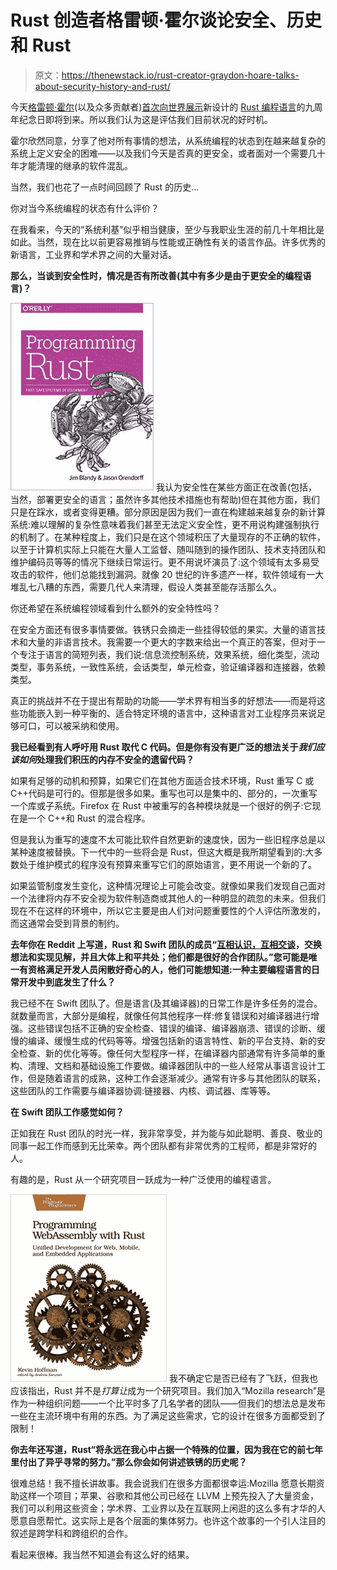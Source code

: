 # Rust 创造者格雷顿·霍尔谈论安全、历史和 Rust

> 原文：<https://thenewstack.io/rust-creator-graydon-hoare-talks-about-security-history-and-rust/>

今天[格雷顿·霍尔](https://github.com/graydon)(以及众多贡献者)[首次向世界展示](http://venge.net/graydon/talks/intro-talk-2.pdf)新设计的 [Rust 编程语言](https://www.rust-lang.org/)的九周年纪念日即将到来。所以我们认为这是评估我们目前状况的好时机。

霍尔欣然同意，分享了他对所有事情的想法，从系统编程的状态到在越来越复杂的系统上定义安全的困难——以及我们今天是否真的更安全，或者面对一个需要几十年才能清理的继承的软件混乱。

当然，我们也花了一点时间回顾了 Rust 的历史…

你对当今系统编程的状态有什么评价？

在我看来，今天的“系统利基”似乎相当健康，至少与我职业生涯的前几十年相比是如此。当然，现在比以前更容易推销与性能或正确性有关的语言作品。许多优秀的新语言，工业界和学术界之间的大量对话。

**那么，当谈到安全性时，情况是否有所改善(其中有多少是由于更安全的编程语言)？**

[![ Programming Rust ](img/6b3889da56d9b69e68546a3584c34129.png)](http://shop.oreilly.com/product/0636920040385.do) 我认为安全性在某些方面正在改善(包括，当然，部署更安全的语言；虽然许多其他技术措施也有帮助)但在其他方面，我们只是在踩水，或者变得更糟。部分原因是因为我们一直在构建越来越复杂的新计算系统:难以理解的复杂性意味着我们甚至无法定义安全性，更不用说构建强制执行的机制了。在某种程度上，我们只是在这个领域积压了大量现存的不正确的软件，以至于计算机实际上只能在大量人工监督、随叫随到的操作团队、技术支持团队和维护编码员等等的情况下继续日常运行。更不用说坏演员了:这个领域有太多易受攻击的软件，他们总能找到漏洞。就像 20 世纪的许多遗产一样，软件领域有一大堆乱七八糟的东西，需要几代人来清理，假设人类甚至能存活那么久。

你还希望在系统编程领域看到什么额外的安全特性吗？

在安全方面还有很多事情要做。铁锈只会摘走一些挂得较低的果实。大量的语言技术和大量的非语言技术。我需要一个更大的字数来给出一个真正的答案，但对于一个专注于语言的简短列表，我们说:信息流控制系统，效果系统，细化类型，流动类型，事务系统，一致性系统，会话类型，单元检查，验证编译器和连接器，依赖类型。

真正的挑战并不在于提出有帮助的功能——学术界有相当多的好想法——而是将这些功能嵌入到一种平衡的、适合特定环境的语言中，这种语言对工业程序员来说足够可口，可以被采纳和使用。

**我已经看到有人呼吁用 Rust 取代 C 代码。但是你有没有更广泛的想法关于*我们应该如何*处理我们积压的内存不安全的遗留代码？**

如果有足够的动机和预算，如果它们在其他方面适合技术环境，Rust 重写 C 或 C++代码是可行的。但那是很多如果。重写也可以是集中的、部分的，一次重写一个库或子系统。Firefox 在 Rust 中被重写的各种模块就是一个很好的例子:它现在是一个 C++和 Rust 的混合程序。

但是我认为重写的速度不太可能比软件自然更新的速度快，因为一些旧程序总是以某种速度被替换。下一代中的一些将会是 Rust，但这大概是我所期望看到的:大多数处于维护模式的程序没有预算来重写它们的原始语言，更不用说一个新的了。

如果监管制度发生变化，这种情况理论上可能会改变。就像如果我们发现自己面对一个法律将内存不安全视为软件制造商或其他人的一种明显的疏忽的未来。但我们现在不在这样的环境中，所以它主要是由人们对问题重要性的个人评估所激发的，而这通常会受到背景的制约。

**去年你在 Reddit 上写道，Rust 和 Swift 团队的成员“[互相认识，互相交谈](https://www.reddit.com/r/rust/comments/7qels2/i_wonder_why_graydon_hoare_the_author_of_rust/?st=jwtlbp22&sh=9c80297e)，交换想法和实现见解，并且大体上和平共处；他们都是很好的合作团队。”您可能是唯一有资格满足开发人员闲散好奇心的人，他们可能想知道:一种主要编程语言的日常开发中到底发生了什么？**

我已经不在 Swift 团队了。但是语言(及其编译器)的日常工作是许多任务的混合。就数量而言，大部分是编程，就像任何其他程序一样:修复错误和对编译器进行增强。这些错误包括不正确的安全检查、错误的编译、编译器崩溃、错误的诊断、缓慢的编译、缓慢生成的代码等等。增强包括新的语言特性、新的平台支持、新的安全检查、新的优化等等。像任何大型程序一样，在编译器内部通常有许多简单的重构、清理、文档和基础设施工作要做。编译器团队中的一些人经常从事语言设计工作，但是随着语言的成熟，这种工作会逐渐减少。通常有许多与其他团队的联系，这些团队的工作需要与编译器协调:链接器、内核、调试器、库等等。

**在 Swift 团队工作感觉如何？**

正如我在 Rust 团队的时光一样，我非常享受，并为能与如此聪明、善良、敬业的同事一起工作而感到无比荣幸。两个团队都有非常优秀的工程师，都是非常好的人。

有趣的是，Rust 从一个研究项目一跃成为一种广泛使用的编程语言。

[![Progarmming WebAssembly with Rust - book cover](img/6fc4a2378cb4428f1e8aa2902a623192.png)](https://www.amazon.com/Programming-WebAssembly-Rust-Development-Applications-ebook/dp/B07RHB2MND/ref=sr_1_1?keywords=Programming+Web+Assembly+with+Rust&qid=1560802688&s=books&sr=1-1) 我不确定它是否已经有了飞跃，但我也应该指出，Rust 并不是*打算让*成为一个研究项目。我们加入“Mozilla research”是作为一种组织问题——一个比平时多了几名学者的团队——但我们的想法总是发布一些在主流环境中有用的东西。为了满足这些需求，它的设计在很多方面都受到了限制！

**你去年还写道，Rust“将永远在我心中占据一个特殊的位置，因为我在它的前七年里付出了异乎寻常的努力。”那么你会如何讲述铁锈的历史呢？**

很难总结！我不擅长讲故事。我会说我们在很多方面都很幸运:Mozilla 愿意长期资助这样一个项目；苹果、谷歌和其他公司已经在 LLVM 上预先投入了大量资金，我们可以利用这些资金；学术界、工业界以及在互联网上闲逛的这么多有才华的人愿意自愿帮忙。这实际上是各个层面的集体努力。也许这个故事的一个引人注目的叙述是跨学科和跨组织的合作。

看起来很棒。我当然不知道会有这么好的结果。

<svg xmlns:xlink="http://www.w3.org/1999/xlink" viewBox="0 0 68 31" version="1.1"><title>Group</title> <desc>Created with Sketch.</desc></svg>